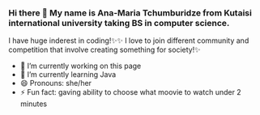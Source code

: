 ### Hi there 👋 My name is Ana-Maria Tchumburidze from Kutaisi international university taking BS in computer science. 
I have huge inderest in coding!✨✨
I love to join different community and competition that involve creating something for society!✨


- 🔭 I’m currently working on this page
- 🌱 I’m currently learning Java
- 😄 Pronouns: she/her
- ⚡ Fun fact: gaving ability to choose what moovie to watch under 2 minutes

